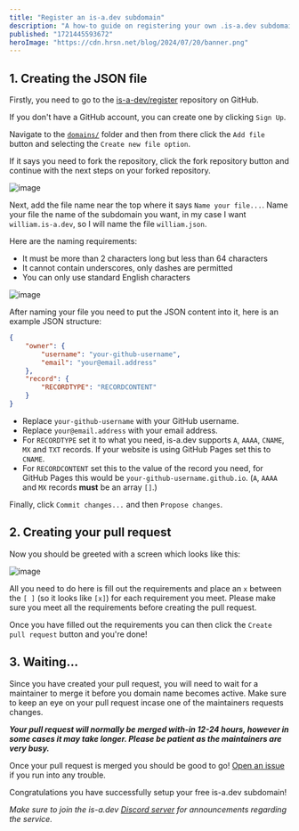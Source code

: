 ```yaml
---
title: "Register an is-a.dev subdomain"
description: "A how-to guide on registering your own .is-a.dev subdomain."
published: "1721445593672"
heroImage: "https://cdn.hrsn.net/blog/2024/07/20/banner.png"
---
```


## 1. Creating the JSON file

Firstly, you need to go to the [is-a-dev/register](https://wdh.gg/F2Q7VeE) repository on GitHub.

If you don't have a GitHub account, you can create one by clicking `Sign Up`.

Navigate to the [`domains/`](https://wdh.gg/borLkD3) folder and then from there click the `Add file` button and selecting the `Create new file option`.

If it says you need to fork the repository, click the fork repository button and continue with the next steps on your forked repository.

![image](https://cdn.hrsn.net/blog/2024/07/20/Ll3qnqmY.png)

Next, add the file name near the top where it says `Name your file...`. Name your file the name of the subdomain you want, in my case I want `william.is-a.dev`, so I will name the file `william.json`.

Here are the naming requirements:

- It must be more than 2 characters long but less than 64 characters
- It cannot contain underscores, only dashes are permitted
- You can only use standard English characters

![image](https://cdn.hrsn.net/blog/2024/07/20/0GgRMCHy.png)

After naming your file you need to put the JSON content into it, here is an example JSON structure:

```json
{
    "owner": {
        "username": "your-github-username",
        "email": "your@email.address"
    },
    "record": {
        "RECORDTYPE": "RECORDCONTENT"
    }
}
```

- Replace `your-github-username` with your GitHub username.
- Replace `your@email.address` with your email address.
- For `RECORDTYPE` set it to what you need, is-a.dev supports `A`, `AAAA`, `CNAME`, `MX` and `TXT` records. If your website is using GitHub Pages set this to `CNAME`.
- For `RECORDCONTENT` set this to the value of the record you need, for GitHub Pages this would be `your-github-username.github.io`. (`A`, `AAAA` and `MX` records **must** be an array `[]`.)

Finally, click `Commit changes...` and then `Propose changes`.

## 2. Creating your pull request

Now you should be greeted with a screen which looks like this:

![image](https://cdn.hrsn.net/blog/2024/07/20/EXLugHC9.png)

All you need to do here is fill out the requirements and place an `x` between the `[ ]` (so it looks like `[x]`) for each requirement you meet. Please make sure you meet all the requirements before creating the pull request.

Once you have filled out the requirements you can then click the `Create pull request` button and you're done!

## 3. Waiting...

Since you have created your pull request, you will need to wait for a maintainer to merge it before you domain name becomes active. Make sure to keep an eye on your pull request incase one of the maintainers requests changes.

**_Your pull request will normally be merged with-in 12-24 hours, however in some cases it may take longer. Please be patient as the maintainers are very busy._**

Once your pull request is merged you should be good to go! [Open an issue](https://wdh.gg/r1Xw34w) if you run into any trouble.

Congratulations you have successfully setup your free is-a.dev subdomain!

_Make sure to join the is-a.dev [Discord server](https://wdh.gg/WxDO6wi) for announcements regarding the service._
